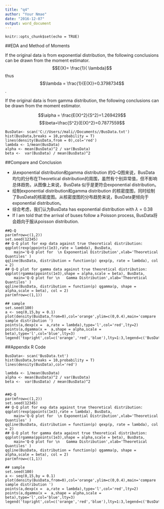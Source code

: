 ```yaml
---
title: "q4"
author: "Your Nmae"
date: "2016-12-07"
output: word_document
---
```


```{r setup, include=FALSE}
knitr::opts_chunk$set(echo = TRUE)
```

##EDA and Method of Moments

If the original data is from  exponential distribution, the following conclusions can be drawn from the moment estimator.
$$E(X)= \frac{1}{ \lambda}$$
thus 
$$\lambda = \frac{1}{E(X)}=0.3798734$$.


If the original data is from  gamma distribution, the following conclusions can be drawn from the moment estimator.

$$\alpha = \frac{E(X)^2}{S^2}=1.269429$$
$$\beta=\frac{S^2}{E(X)^2}=0.7877559$$

```{r, echo=FALSE}
BusData<- scan('C://Users//mali//Documents//BusData.txt')
hist(BusData,breaks = 10,probability = T)
lines(density(BusData,from = 0),col='red')
lambda <- 1/mean(BusData)
alpha <- mean(BusData)^2 / var(BusData)
beta <-  var(BusData) / mean(BusData)^2
```

##Compare and Conclusion

- 从exponential distribution和gamma distribution 的Q-Q图来说，BusData 均匀的分布在Theoretical distribution的周围，虽然有个别异常值，但不影响总体趋势。从图像上来说，BusData 似乎是更符合exponential distribution。
- 绘制exponential distribution和gamma distribution 的核密度图，同时绘制了BusData的核密度图。从核密度图的分布趋势来说，BusData更倾向于exponential distribution。
- 综合考虑，我们认为BusData has exponential distribution with $\lambda=0.38$
- If I am told that the arrival of buses follow a Poisson process, BusData将会趋向于服从poisson distribution.

```{r, echo=FALSE, message=FALSE, warning=FALSE}
##Q-Q
par(mfrow=c(1,2))
set.seed(12345)
## Q-Q plot for exp data against true theoretical distribution:
qqplot(rexp(ppoints(1e3),rate = lambda), BusData,
	main='Q-Q plot for  \n Exponential Distribution',xlab='Theoretical Quantiles' )
qqline(BusData, distribution = function(p) qexp(p, rate = lambda), col = 2)
## Q-Q plot for gamma data against true theoretical distribution:
qqplot(rgamma(ppoints(1e3),shape = alpha,scale = beta), BusData,
	main='Q-Q plot for \n   Gamma Distribution',xlab='Theoretical Quantiles' )
qqline(BusData, distribution = function(p) qgamma(p, shape = alpha,scale = beta), col = 2)
par(mfrow=c(1,1))

## sample
set.seed(100)
a <- seq(0,15,by = 0.1)
plot(density(BusData,from=0),col='orange',ylim=c(0,0.4),main='compare sample distribution ')
points(a,dexp(x =  a,rate = lambda),type='l',col='red',lty=2)
points(a,dgamma(x =  a,shape = alpha,scale = beta),type='l',col='blue',lty=3)
legend('topright',col=c('orange','red','blue'),lty=1:3,legend=c('BusData','exponential','gamma'))
```

##Appendix R Code

```{r, eval=FALSE, include=T}
BusData<- scan('BusData.txt')
hist(BusData,breaks = 10,probability = T)
lines(density(BusData),col='red')

lambda <- 1/mean(BusData)
alpha <- mean(BusData)^2 / var(BusData)
beta <-  var(BusData) / mean(BusData)^2


##Q-Q
par(mfrow=c(1,2))
set.seed(12345)
## Q-Q plot for exp data against true theoretical distribution:
qqplot(rexp(ppoints(1e3),rate = lambda), BusData,
	main='Q-Q plot for  \n Exponential Distribution',xlab='Theoretical Quantiles' )
qqline(BusData, distribution = function(p) qexp(p, rate = lambda), col = 2)
## Q-Q plot for gamma data against true theoretical distribution:
qqplot(rgamma(ppoints(1e3),shape = alpha,scale = beta), BusData,
	main='Q-Q plot for \n   Gamma Distribution',xlab='Theoretical Quantiles' )
qqline(BusData, distribution = function(p) qgamma(p, shape = alpha,scale = beta), col = 2)
par(mfrow=c(1,1))

## sample
set.seed(100)
a <- seq(0,15,by = 0.1)
plot(density(BusData,from=0),col='orange',ylim=c(0,0.4),main='compare sample distribution ')
points(a,dexp(x =  a,rate = lambda),type='l',col='red',lty=2)
points(a,dgamma(x =  a,shape = alpha,scale = beta),type='l',col='blue',lty=3)
legend('topright',col=c('orange','red','blue'),lty=1:3,legend=c('BusData','exponential','gamma'))
```

